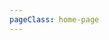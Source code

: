 ```yaml
---
pageClass: home-page
---
```


<home-page title="What's LinDB?" :intro="['LinDB is an open-source distributed time series database  which provides high performance, high availability and horizontal scalability.', 'Providing massive  time series data storage while supporting cross multiple data centers, LinDB stores all monitoring data of ELEME Inc.']" startText="Get Started"/>

<intro-list title="Feature List">
  <intro-item 
    icon="icongaoxingneng"
    title="High performance" 
    summary="One machine supports more than one million TPS, due to internal efficient compression storage and parallel computing capabilities, the query of P99 is basically below 200ms, filtering query is less than 10ms."/>

  <intro-item 
    icon="iconxitongkeyongxing"
    title="High availability" 
    summary="The multi-channel replication protocol supports any amount of nodes, auto fault tolerance of replicas, and ensures system availability."/>

  <intro-item 
    icon="iconshujuzhongxin"
    title="Easy to use" 
    summary="Support Metric + Tags + Fields, schema is free, and real time data write and query."/>

  <intro-item 
    icon="iconchucun"
    title="Auto Rollup" 
    summary="Unlike writing a lot of Continuous-Query for InfluxDB, LinDB supports rollup in specific interval automatically after creating the database."/>

  <intro-item 
    icon="iconshenjing"
    title="Cross Multiple IDCs" 
    summary="LinDB is designed to work under a Multi-Active IDCs cloud architecture. The compute layer of LinDB, called brokers, supports efficient Multi-IDCs aggregation query."/>

  <intro-item 
    icon="iconextend"
    title="Horizontal scalability" 
    summary="Tags based sharding strategy in LinDB solves the hotspots problem, and is truly horizontally expanded available by simply adding new broker and storage nodes."/>

</intro-list>

<lindb-footer/>